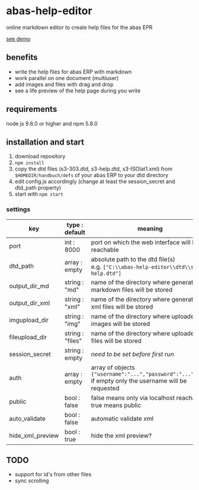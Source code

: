 # abas-help-editor
online markdown editor to create help files for the abas EPR

[see demo](https://a-h-e.herokuapp.com/edit/playground)

## benefits
- write the help files for abas ERP with markdown
- work parallel on one document (multiuser)
- add images and files with drag and drop
- see a life preview of the help page during you write

## requirements
node js 9.8.0 or higher and npm 5.8.0

## installation and start
1. download repository
2. `npm install`
3. copy the dtd files (s3-303.dtd, s3-help.dtd, s3-ISOlat1.xml) from `$HOMEDIR/handbuch/defs` of your abas ERP to your dtd directory
4. edit config.js accordingly (change at least the session_secret and dtd_path property)
5. start with `npm start`

### settings
| key             | type : default  | meaning                                                                                                             |
| --------------- | --------------- | ------------------------------------------------------------------------------------------------------------------- |
| port            | int : 8000      | port on which the web interface will be reachable                                                                   |
| dtd_path        | array : empty   | absolute path to the dtd file(s) <br/> e.g. `["C:\\abas-help-editor\\dtd\\s3-help.dtd"]`                            |
| output_dir_md   | string : "md"   | name of the directory where generated markdown files will be stored                                                  |
| output_dir_xml  | string : "xml"  | name of the directory where generated xml files will be stored                                                      |
| imgupload_dir   | string : "img"  | name of the directory where uploaded images will be stored                                                          |
| fileupload_dir  | string : "files"| name of the directory where uploaded files will be stored                                                           |
| session_secret  | string : empty  | *need to be set before first run*                                                                                   |
| auth            | array : empty   | array of objects `{"username":"...","password":"..."},...` <br/> if empty only the username will be requested       |
| public          | bool : false    | false means only via localhost reachable, true means public                                                         |
| auto_validate   | bool : false    | automatic validate xml                                                                                              |
| hide_xml_preview| bool : true     | hide the xml preview?                                                                                               |

## TODO
- support for id's from other files
- sync scrolling
